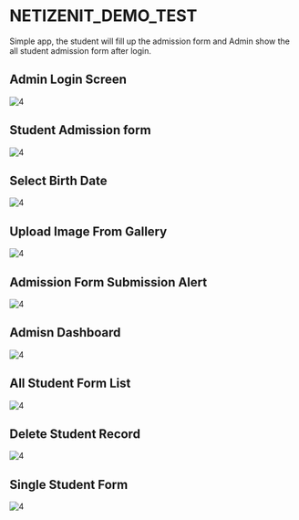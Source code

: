 # NETIZENIT_DEMO_TEST

Simple app, the student will fill up the admission form and Admin show the all student admission form after login.

Admin Login Screen
------------------
![4](https://user-images.githubusercontent.com/8472582/53866366-a3540d00-401b-11e9-9e6c-e499521bfef8.png)

Student Admission form
----------------------

![4](https://user-images.githubusercontent.com/8472582/53867387-ef07b600-401d-11e9-9f9e-39e54682f4e0.png)

Select Birth Date 
-----------------

![4](https://user-images.githubusercontent.com/8472582/53866369-a3eca380-401b-11e9-9962-04c266774c96.png)

Upload Image From Gallery
-------------------------

![4](https://user-images.githubusercontent.com/8472582/53866371-a3eca380-401b-11e9-9cd8-e2202c80e057.png)

Admission Form Submission Alert
------------------------------

![4](https://user-images.githubusercontent.com/8472582/53866373-a4853a00-401b-11e9-94f6-89186aed85de.png)

Admisn Dashboard
-------------------------------

![4](https://user-images.githubusercontent.com/8472582/53866375-a4853a00-401b-11e9-8ef6-e9fcadaee35b.png)

All Student Form List
--------------------

![4](https://user-images.githubusercontent.com/8472582/53866377-a4853a00-401b-11e9-9a01-7a35c28613de.png)

Delete Student Record
---------------------

![4](https://user-images.githubusercontent.com/8472582/53866380-a51dd080-401b-11e9-8975-b32a2a82f73d.png)

Single Student Form 
-------------------

![4](https://user-images.githubusercontent.com/8472582/53866381-a51dd080-401b-11e9-944c-dc989535b212.png)
